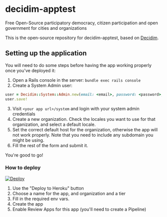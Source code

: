 # decidim-apptest

Free Open-Source participatory democracy, citizen participation and open government for cities and organizations

This is the open-source repository for decidim-apptest, based on [Decidim](https://github.com/decidim/decidim).

## Setting up the application

You will need to do some steps before having the app working properly once you've deployed it:

1. Open a Rails console in the server: `bundle exec rails console`
2. Create a System Admin user:
```ruby
user = Decidim::System::Admin.new(email: <email>, password: <password>, password_confirmation: <password>)
user.save!
```
3. Visit `<your app url>/system` and login with your system admin credentials
4. Create a new organization. Check the locales you want to use for that organization, and select a default locale.
5. Set the correct default host for the organization, otherwise the app will not work properly. Note that you need to include any subdomain you might be using.
6. Fill the rest of the form and submit it.

You're good to go!

### How to deploy

[![Deploy](https://www.herokucdn.com/deploy/button.svg)](https://heroku.com/deploy)

1. Use the "Deploy to Heroku" button
1. Choose a name for the app, and organization and a tier
1. Fill in the required env vars.
1. Create the app
1. Enable Review Apps for this app (you'll need to create a Pipeline)
